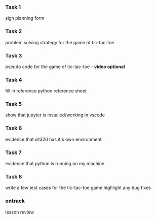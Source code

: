### Task 1
sign planning form

### Task 2
problem solving strategy for the game of tic-tac-toe

### Task 3
pseudo code for the game of tic-tac-toe - **video optional**

### Task 4
fill in reference python reference sheet

### Task 5
show that jupyter is installed/working in vscode

### Task 6
evidence that sit320 has it's own environment

### Task 7
evidence that python is running on my machine

### Task 8
write a few test cases for the tic-tac-toe game
highlight any bug fixes

### ontrack
lesson review


